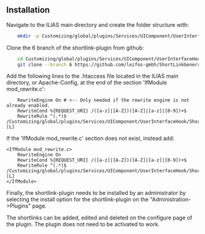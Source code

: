 ## Installation

Navigate to the ILIAS main directory and create the folder structure with:

```bash
    mkdir -p Customizing/global/plugins/Services/UIComponent/UserInterfaceHook
```

Clone the 6 branch of the shortlink-plugin from github:

```bash
    cd Customizing/global/plugins/Services/UIComponent/UserInterfaceHook
    git clone --branch 6 https://github.com/leifos-gmbh/ShortLinkGenerator.git
```

Add the following lines to the .htaccess file located in the ILIAS main
directory, or Apache-Config, at the end of the section 'IfModule mod_rewrite.c':

```apacheconf
    RewriteEngine On # <-- Only needed if the rewrite engine is not already enabled.
    RewriteCond %{REQUEST_URI} /([a-z]|[A-Z])([A-Z]|[a-z]|[0-9])+$
    RewriteRule ^(.*)$ /Customizing/global/plugins/Services/UIComponent/UserInterfaceHook/ShortLinkGenerator/ilShortLinkResolver.php [L]
```

If the 'IfModule mod_rewrite.c' section does not exist, instead add:

```apacheconf
<IfModule mod_rewrite.c>
    RewriteEngine On
    RewriteCond %{REQUEST_URI} /([a-z]|[A-Z])([A-Z]|[a-z]|[0-9])+$
    RewriteRule ^(.*)$ /Customizing/global/plugins/Services/UIComponent/UserInterfaceHook/ShortLinkGenerator/ilShortLinkResolver.php [L]
</IfModule>
```

Finally, the shortlink-plugin needs to be installed by an administrator by selecting the install option for the shortlink-plugin on the "Administration->Plugins" page.

The shortlinks can be added, edited and deleted on the configure page of the plugin.
The plugin does not need to be activated to work.

